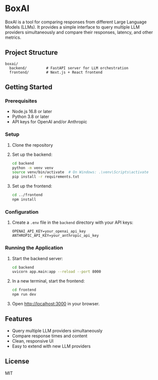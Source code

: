 # BoxAI

BoxAI is a tool for comparing responses from different Large Language Models (LLMs). It provides a simple interface to query multiple LLM providers simultaneously and compare their responses, latency, and other metrics.

## Project Structure

```
boxai/
  backend/         # FastAPI server for LLM orchestration
  frontend/        # Next.js + React frontend
```

## Getting Started

### Prerequisites

- Node.js 16.8 or later
- Python 3.8 or later
- API keys for OpenAI and/or Anthropic

### Setup

1. Clone the repository
2. Set up the backend:
   ```bash
   cd backend
   python -m venv venv
   source venv/bin/activate  # On Windows: .\venv\Scripts\activate
   pip install -r requirements.txt
   ```

3. Set up the frontend:
   ```bash
   cd ../frontend
   npm install
   ```

### Configuration

1. Create a `.env` file in the `backend` directory with your API keys:
   ```
   OPENAI_API_KEY=your_openai_api_key
   ANTHROPIC_API_KEY=your_anthropic_api_key
   ```

### Running the Application

1. Start the backend server:
   ```bash
   cd backend
   uvicorn app.main:app --reload --port 8000
   ```

2. In a new terminal, start the frontend:
   ```bash
   cd frontend
   npm run dev
   ```

3. Open [http://localhost:3000](http://localhost:3000) in your browser.

## Features

- Query multiple LLM providers simultaneously
- Compare response times and content
- Clean, responsive UI
- Easy to extend with new LLM providers

## License

MIT
